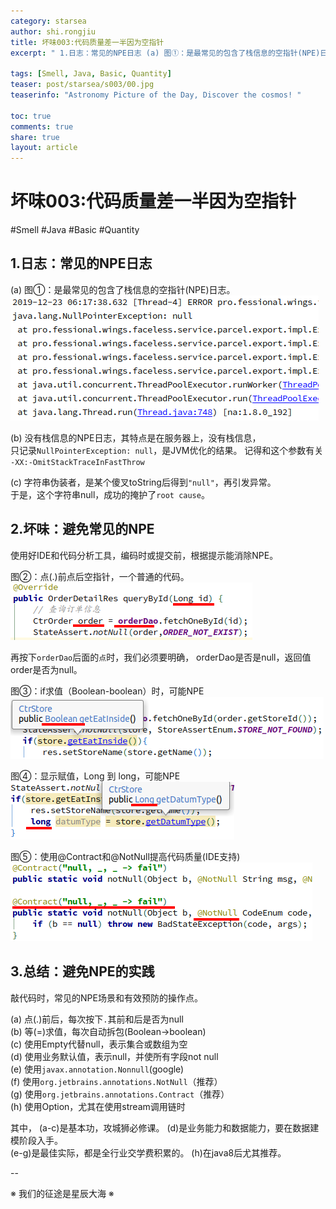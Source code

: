 ```yaml
---
category: starsea
author: shi.rongjiu
title: 坏味003:代码质量差一半因为空指针
excerpt: " 1.日志：常见的NPE日志 (a) 图①：是最常见的包含了栈信息的空指针(NPE)日志。   (b) 没有栈信息的NPE日志，其特点是在服"

tags: [Smell, Java, Basic, Quantity]
teaser: post/starsea/s003/00.jpg
teaserinfo: "Astronomy Picture of the Day, Discover the cosmos! "

toc: true
comments: true
share: true
layout: article
---
```



# 坏味003:代码质量差一半因为空指针

#Smell #Java #Basic #Quantity

## 1.日志：常见的NPE日志

(a) 图①：是最常见的包含了栈信息的空指针(NPE)日志。  
<img src="/images/post/starsea/s003/01.png">

(b) 没有栈信息的NPE日志，其特点是在服务器上，没有栈信息，  
只记录`NullPointerException: null`，是JVM优化的结果。
记得和这个参数有关 `-XX:-OmitStackTraceInFastThrow`

(c) 字符串伪装者，是某个傻叉toString后得到`"null"`，再引发异常。  
于是，这个字符串null，成功的掩护了`root cause`。

## 2.坏味：避免常见的NPE

使用好IDE和代码分析工具，编码时或提交前，根据提示能消除NPE。

图②：点(.)前点后空指针，一个普通的代码。
<img src="/images/post/starsea/s003/02.png">

再按下`orderDao`后面的`点`时，我们必须要明确，
orderDao是否是null，返回值order是否为null。

图③：if求值（Boolean-boolean）时，可能NPE
<img src="/images/post/starsea/s003/03.png">

图④：显示赋值，Long 到 long，可能NPE
<img src="/images/post/starsea/s003/04.png">

图⑤：使用@Contract和@NotNull提高代码质量(IDE支持)
<img src="/images/post/starsea/s003/05.png">


## 3.总结：避免NPE的实践

敲代码时，常见的NPE场景和有效预防的操作点。

(a) 点(.)前后，每次按下`.`其前和后是否为null  
(b) 等(=)求值，每次自动拆包(Boolean→boolean)  
(c) 使用Empty代替null，表示集合或数组为空  
(d) 使用业务默认值，表示null，并使所有字段not null  
(e) 使用`javax.annotation.Nonnull`(google)  
(f) 使用`org.jetbrains.annotations.NotNull`（推荐）  
(g) 使用`org.jetbrains.annotations.Contract`（推荐）  
(h) 使用Option，尤其在使用stream调用链时  

其中，
(a-c)是基本功，攻城狮必修课。
(d)是业务能力和数据能力，要在数据建模阶段入手。  
(e-g)是最佳实际，都是全行业交学费积累的。
(h)在java8后尤其推荐。  

--

※ 我们的征途是星辰大海 ※
